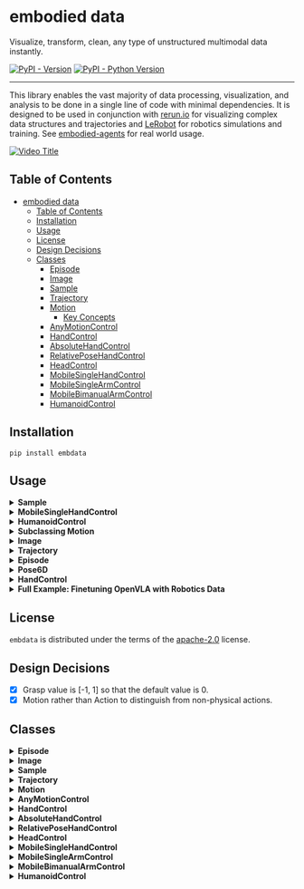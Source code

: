 # embodied data

Visualize, transform, clean, any type of unstructured multimodal data instantly.

[![PyPI - Version](https://img.shields.io/pypi/v/embdata.svg)](https://pypi.org/project/embdata)
[![PyPI - Python Version](https://img.shields.io/pypi/pyversions/embdata.svg)](https://pypi.org/project/embdata)

-----

This library enables the vast majority of data processing, visualization, and analysis to be done in a single line of code with
minimal dependencies. It is designed to be used in conjunction with [rerun.io](https://rerun.io) for visualizing complex data structures and trajectories and [LeRobot](https://github.com/huggingface/lerobot) for robotics simulations and training.  See [embodied-agents](https://github.com/mbodiai/embodied-agents) for real world usage. 



[![Video Title](https://img.youtube.com/vi/L5JqM2_rIRM/0.jpg)](https://www.youtube.com/watch?v=L5JqM2_rIRM)

## Table of Contents

- [embodied data](#embodied-data)
  - [Table of Contents](#table-of-contents)
  - [Installation](#installation)
  - [Usage](#usage)
  - [License](#license)
  - [Design Decisions](#design-decisions)
  - [Classes](#classes)
    - [Episode](#episode)
    - [Image](#image)
    - [Sample](#sample)
    - [Trajectory](#trajectory)
    - [Motion](#motion)
      - [Key Concepts](#key-concepts)
    - [AnyMotionControl](#anymotioncontrol)
    - [HandControl](#handcontrol)
    - [AbsoluteHandControl](#absolutehandcontrol)
    - [RelativePoseHandControl](#relativeposehandcontrol)
    - [HeadControl](#headcontrol)
    - [MobileSingleHandControl](#mobilesinglehandcontrol)
    - [MobileSingleArmControl](#mobilesinglearmcontrol)
    - [MobileBimanualArmControl](#mobilebimanualarmcontrol)
    - [HumanoidControl](#humanoidcontrol)


## Installation

```console
pip install embdata
```

## Usage

<details>
<summary><strong>Sample</strong></summary>

The `Sample` class is a flexible base model for serializing, recording, and manipulating arbitrary data.

**Key Features**
- Serialization and deserialization of complex data structures
- Flattening and unflattening of nested structures
- Conversion between different formats (e.g., dict, numpy arrays, torch tensors)
- Integration with machine learning frameworks and gym spaces

**Usage Example**
```python
from embdata import Sample

# Create a simple Sample
sample = Sample(x=1, y=2, z={"a": 3, "b": 4})

# Flatten the sample
flat_sample = sample.flatten()
print(flat_sample)  # [1, 2, 3, 4]

# Flatten to a nested field
nested_sample = Sample(x=1, y=2, z=[{"a": 3, "b": 4}, {"a": 5, "b": 6}]))
a_fields = nested_sample.flatten(to="a") # [3, 5]

# Convert to different formats
as_dict = sample.to("dict")
as_numpy = sample.numpy()
as_torch = sample.torch()


# Create a random sample based on the structure
random_sample = sample.random_sample()

# Get the corresponding Gym space
space = sample.space()

# Read a Sample from JSON or dictionary
sample_from_json = Sample.read('{"x": 1, "y": 2}')

# Get default value and space
default_sample = Sample.default_value()
default_space = Sample.default_space()

# Get model information
model_info = sample.model_info()

# Pack and unpack samples
samples = [Sample(a=1, b=2), Sample(a=3, b=4)]
packed = Sample.pack_from(samples)
unpacked = packed.unpack()

# Convert to HuggingFace Dataset and Features
dataset = sample.dataset()
features = sample.features()
```

**Methods**
- `flatten()`: Flattens the nested structure into a 1D representation
- `unflatten()`: Reconstructs the original nested structure from a flattened representation
- `to(format)`: Converts the sample to different formats (dict, numpy, torch, etc.)
- `random_sample()`: Creates a random sample based on the current structure
- `space()`: Returns the corresponding Gym space for the sample
- `read()`: Reads a Sample instance from a JSON string, dictionary, or path
- `default_value()`: Gets the default value for the Sample instance
- `default_space()`: Returns the Gym space for the Sample class based on its class attributes
- `model_info()`: Gets the model information
- `pack_from()`: Packs a list of samples into a single sample with lists for attributes
- `unpack()`: Unpacks the packed Sample object into a list of Sample objects or dictionaries
- `dataset()`: Converts the Sample instance to a HuggingFace Dataset object
- `features()`: Converts the Sample instance to a HuggingFace Features object
- `space_for()`: Default Gym space generation for a given value
- `init_from()`: Initializes a Sample instance from various data types
- `from_space()`: Generates a Sample instance from a Gym space
- `model_field_info()`: Gets the extra json values set from a FieldInfo for a given attribute key
- `default_sample()`: Generates a default Sample instance from its class attributes
- `numpy()`: Converts the Sample instance to a numpy array
- `tolist()`: Converts the Sample instance to a list
- `torch()`: Converts the Sample instance to a PyTorch tensor
- `json()`: Converts the Sample instance to a JSON string

The `Sample` class provides a wide range of functionality for data manipulation, conversion, and integration with various libraries and frameworks.

</details>

<details>
<summary><strong>MobileSingleHandControl</strong></summary>

The `MobileSingleHandControl` class represents control for a robot that can move its base in 2D space with a 6D EEF control and grasp.

**Usage Example**
```python
from embdata.geometry import PlanarPose
from embdata.motion.control import MobileSingleHandControl, HandControl, HeadControl

# Create a MobileSingleHandControl instance
control = MobileSingleHandControl(
    base=PlanarPose(x=1.0, y=2.0, theta=0.5),
    hand=HandControl(
        pose=Pose(position=[0.1, 0.2, 0.3], orientation=[0, 0, 0, 1]),
        grasp=0.5
    ),
    head=HeadControl(tilt=-0.1, pan=0.2)
)

# Access and modify the control
print(control.base.x)  # Output: 1.0
control.hand.grasp = 0.8
print(control.hand.grasp)  # Output: 0.8
```

</details>

<details>
<summary><strong>HumanoidControl</strong></summary>

The `HumanoidControl` class represents control for a humanoid robot.

**Usage Example**
```python
import numpy as np
from embdata.motion.control import HumanoidControl, HeadControl

# Create a HumanoidControl instance
control = HumanoidControl(
    left_arm=np.array([0.1, 0.2, 0.3, 0.4, 0.5, 0.6]),
    right_arm=np.array([0.2, 0.3, 0.4, 0.5, 0.6, 0.7]),
    left_leg=np.array([0.1, 0.2, 0.3, 0.4, 0.5, 0.6]),
    right_leg=np.array([0.2, 0.3, 0.4, 0.5, 0.6, 0.7]),
    head=HeadControl(tilt=-0.1, pan=0.2)
)

# Access and modify the control
print(control.left_arm)  # Output: [0.1 0.2 0.3 0.4 0.5 0.6]
control.head.tilt = -0.2
print(control.head.tilt)  # Output: -0.2
```

</details>

<details>
<summary><strong>Subclassing Motion</strong></summary>

You can create custom motion controls by subclassing the `Motion` class.

**Usage Example**
```python
from embdata.motion import Motion
from embdata.motion.fields import VelocityMotionField, AbsoluteMotionField

class CustomRobotControl(Motion):
    linear_velocity: float = VelocityMotionField(default=0.0, bounds=[-1.0, 1.0])
    angular_velocity: float = VelocityMotionField(default=0.0, bounds=[-1.0, 1.0])
    arm_position: float = AbsoluteMotionField(default=0.0, bounds=[0.0, 1.0])

# Create an instance of the custom control
custom_control = CustomRobotControl(
    linear_velocity=0.5,
    angular_velocity=-0.2,
    arm_position=0.7
)

print(custom_control)
# Output: CustomRobotControl(linear_velocity=0.5, angular_velocity=-0.2, arm_position=0.7)

# Validate bounds
try:
    invalid_control = CustomRobotControl(linear_velocity=1.5)  # This will raise a ValueError
except ValueError as e:
    print(f"Validation error: {e}")
```

</details>

<details>
<summary><strong>Image</strong></summary>

The `Image` class represents image data and provides methods for manipulation and conversion.

**Key Features**
- Multiple representation formats (NumPy array, base64, file path, PIL Image, URL)
- Easy conversion between different image formats
- Resizing and encoding capabilities
- Integration with other data processing pipelines

**Usage Example**
```python
from embdata import Image
import numpy as np

# Create an Image from a numpy array
array_data = np.random.rand(100, 100, 3)
img = Image(array=array_data)

# Convert to base64
base64_str = img.base64

# Open an image from a file
img_from_file = Image.open("path/to/image.jpg")

# Resize the image
resized_img = Image(img_from_file, size=(50, 50))

# Save the image
img.save("output_image.png")

# Create an Image from a URL
img_from_url = Image("https://example.com/image.jpg")

# Create an Image from a base64 string
img_from_base64 = Image.from_base64(base64_str, encoding="png")
```

**Methods**
- `open(path)`: Opens an image from a file path
- `save(path, encoding, quality)`: Saves the image to a file
- `show()`: Displays the image using matplotlib
- `from_base64(base64_str, encoding, size, make_rgb)`: Creates an Image instance from a base64 string
- `load_url(url, download)`: Downloads an image from a URL or decodes it from a base64 data URI
- `from_bytes(bytes_data, encoding, size)`: Creates an Image instance from a bytes object
- `space()`: Returns the space of the image
- `dump(*args, as_field, **kwargs)`: Returns a dict or a field of the image
- `infer_features_dict()`: Infers features of the image

**Properties**
- `array`: The image as a NumPy array
- `base64`: The image as a base64 encoded string
- `path`: The file path of the image
- `pil`: The image as a PIL Image object
- `url`: The URL of the image
- `size`: The size of the image as a (width, height) tuple
- `encoding`: The encoding format of the image

**Class Methods**
- `supports(arg)`: Checks if the argument is supported by the Image class
- `pil_to_data(image, encoding, size, make_rgb)`: Creates an Image instance from a PIL image
- `bytes_to_data(bytes_data, encoding, size, make_rgb)`: Creates an Image instance from a bytes object

The `Image` class provides a convenient interface for working with image data in various formats and performing common image operations.

</details>

<details>
<summary><strong>Trajectory</strong></summary>

The `Trajectory` class represents a time series of multidimensional data, such as robot movements or sensor readings.

**Key Features**
- Representation of time series data with optional frequency information
- Methods for statistical analysis, visualization, and manipulation
- Support for resampling and filtering operations
- Support for minmax, standard, and PCA transformations

**Usage Example**
```python
from embdata import Trajectory
import numpy as np

# Create a Trajectory
data = np.random.rand(100, 3)  # 100 timesteps, 3 dimensions
traj = Trajectory(data, freq_hz=10)

# Compute statistics
stats = traj.stats()
print(stats)

# Plot the trajectory
traj.plot()

# Resample the trajectory
resampled_traj = traj.resample(target_hz=5)

# Apply a low-pass filter
filtered_traj = traj.low_pass_filter(cutoff_freq=2)

# Save the plot
traj.save("trajectory_plot.png")
```

**Methods**
- `stats()`: Computes statistics for the trajectory
- `plot()`: Plots the trajectory
- `resample(target_hz)`: Resamples the trajectory to a new frequency
- `low_pass_filter(cutoff_freq)`: Applies a low-pass filter to the trajectory
- `save(filename)`: Saves the trajectory plot to a file
- `show()`: Displays the trajectory plot
- `transform(operation, **kwargs)`: Applies a transformation to the trajectory

The `Trajectory` class offers methods for analyzing, visualizing, and manipulating trajectory data, making it easier to work with time series data in robotics and other applications.

</details>

<details>
<summary><strong>Episode</strong></summary>

The `Episode` class provides a list-like interface for a sequence of observations, actions, and other data, particularly useful for reinforcement learning scenarios.

**Key Features**
- List-like interface for managing sequences of data
- Methods for appending, iterating, and splitting episodes
- Support for metadata and frequency information
- Integration with reinforcement learning workflows

**Usage Example**
```python
from embdata import Episode, Sample

# Create an Episode
episode = Episode()

# Add steps to the episode
episode.append(Sample(observation=[1, 2, 3], action=0, reward=1))
episode.append(Sample(observation=[2, 3, 4], action=1, reward=0))
episode.append(Sample(observation=[3, 4, 5], action=0, reward=2))

# Iterate over the episode
for step in episode.iter():
    print(step.observation, step.action, step.reward)

# Split the episode based on a condition
def split_condition(step):
    return step.reward > 0

split_episodes = episode.split(split_condition)

# Extract a trajectory from the episode
action_trajectory = episode.trajectory(field="action", freq_hz=10)

# Visualize 3D geometrical data, images, and graphs with rerun.io
episode.show()

# Access episode metadata
print(episode.metadata)
print(episode.freq_hz)
```


**Methods**
- `append(step)`: Adds a new step to the episode
- `iter()`: Returns an iterator over the steps in the episode
- `split(condition)`: Splits the episode based on a given condition
- `trajectory(field, freq_hz)`: Extracts a trajectory from the episode for a specified field
- `filter(condition)`: Filters the episode based on a given condition

**Properties**
- `metadata`: Additional metadata for the episode
- `freq_hz`: The frequency of the episode in Hz

The `Episode` class simplifies the process of working with sequential data in reinforcement learning and other time-series applications.

</details>

<details>
<summary><strong>Pose6D</strong></summary>

The `Pose6D` class represents absolute coordinates for a 6D pose in 3D space, including position and orientation.

**Key Features**
- Representation of 3D pose with position (x, y) and orientation (theta)
- Conversion between different units (meters, centimeters, radians, degrees)
- Conversion to different formats (list, dict)

**Usage Example**
```python
from embdata.geometry import Pose6D
import math

# Create a Pose3D instance
pose = Pose6D(x=1.0, y=2.0, z=3.0, roll=math.pi/10, pitch=math.pi/5, yaw=math.pi/3)

# Convert to different units
pose_cm = pose.to("cm")
print(pose_cm)  # Pose6D(x=100.0, y=200.0, z=300.0, roll=0.3141592653589793, pitch=0.6283185307179586, yaw=1.0471975511965976)


pose_deg = pose.to(angular_unit="deg")
print(pose_deg)  # Pose6D(x=1.0, y=2.0, z=3.0, roll=5.729577951308232, pitch=11.459155902616465, yaw=17.374763072956262)

# Convert to different formats
pose_list = pose.numpy()
print(pose_list)  # array([1.0, 2.0, 3.0, 0.1, 0.2, 0.3])

pose_dict = pose.dict()
print(pose_dict)  # {'x': 1.0, 'y': 2.0, 'z': 3.0, 'roll': 0.1, 'pitch': 0.2, 'yaw': 0.3}

pose.to("quaternion")
print(pose.quaternion())  # [0.9659258262890683, 0.0, 0.13052619222005157, 0.0]

pose.to("rotation_matrix")
print(pose.rotation_matrix())  # array([[ 0.8660254, -0.25, 0.4330127], [0.4330127, 0.75, -0.5], [-0.25, 0.61237244, 0.75]]
```

**Methods**
- `to(container_or_unit, unit, angular_unit)`: Converts the pose to different units or formats

The `Pose3D` class provides methods for converting between different units and representations of 3D poses, making it easier to work with spatial data in various contexts.

</details>

<details>
<summary><strong>HandControl</strong></summary>

The `HandControl` class represents an action for a 7D space, including the pose of a robot hand and its grasp state.

**Key Features**
- Representation of robot hand pose and grasp state
- Integration with other motion control classes
- Support for complex nested structures

**Usage Example**
```python
from embdata.geometry import Pose
from embdata.motion.control import HandControl

# Create a HandControl instance
hand_control = HandControl(
    pose=Pose(position=[0.1, 0.2, 0.3], orientation=[0, 0, 0, 1]),
    grasp=0.5
)

# Access and modify the hand control
print(hand_control.pose.position)  # [0.1, 0.2, 0.3]
hand_control.grasp = 0.8
print(hand_control.grasp)  # 0.8

# Example with complex nested structure
from embdata.motion import Motion
from embdata.motion.fields import VelocityMotionField

class RobotControl(Motion):
    hand: HandControl
    velocity: float = VelocityMotionField(default=0.0, bounds=[0.0, 1.0])

robot_control = RobotControl(
    hand=HandControl(
        pose=Pose(position=[0.1, 0.2, 0.3], orientation=[0, 0, 0, 1]),
        grasp=0.5
    ),
    velocity=0.3
)

print(robot_control.hand.pose.position)  # [0.1, 0.2, 0.3]
print(robot_control.velocity)  # 0.3
```

<strong>Attributes</strong>
- `pose`: The pose of the robot hand (Pose object)
- `grasp`: The openness of the robot hand (float, 0 to 1)

The `HandControl` class allows for easy manipulation and representation of robot hand controls in a 7D space, making it useful for robotics and motion control applications.

</details>

<details>
<summary><strong>Full Example: Finetuning OpenVLA with Robotics Data</strong></summary>

</details>

## License

`embdata` is distributed under the terms of the [apache-2.0](https://spdx.org/licenses/apache-2.0.html) license.

## Design Decisions

- [x] Grasp value is [-1, 1] so that the default value is 0.
- [x] Motion rather than Action to distinguish from non-physical actions.

## Classes

<details>
<summary><strong>Episode</strong></summary>

### Episode

The `Episode` class provides a list-like interface for a sequence of observations, actions, and/or other data. It's designed to streamline exploratory data analysis and manipulation of time series data.

#**Key Features**
- List-like interface for managing sequences of data
- Methods for appending, iterating, and splitting episodes
- Support for metadata and frequency information
- Integration with reinforcement learning workflows

<strong>Usage Example</strong>

```python
from embdata import Episode, Sample

# Create an Episode
episode = Episode()

# Add steps to the episode
episode.append(Sample(observation=[1, 2, 3], action=0, reward=1))
episode.append(Sample(observation=[2, 3, 4], action=1, reward=0))
episode.append(Sample(observation=[3, 4, 5], action=0, reward=2))

# Iterate over the episode
for step in episode.iter():
    print(f"Observation: {step.observation}, Action: {step.action}, Reward: {step.reward}")

# Split the episode based on a condition
def split_condition(step):
    return step.reward > 0

split_episodes = episode.split(split_condition)

# Extract a trajectory from the episode
action_trajectory = episode.trajectory(field="action", freq_hz=10)

# Access episode metadata
print(episode.metadata)
print(episode.freq_hz)
```

#**Methods**
- `append(step)`: Adds a new step to the episode
- `iter()`: Returns an iterator over the steps in the episode
- `split(condition)`: Splits the episode based on a given condition
- `trajectory(field, freq_hz)`: Extracts a trajectory from the episode for a specified field
- `filter(condition)`: Filters the episode based on a given condition

#**Properties**
- `metadata`: Additional metadata for the episode
- `freq_hz`: The frequency of the episode in Hz

The `Episode` class simplifies the process of working with sequential data in reinforcement learning and other time-series applications.

</details>

<details>
<summary><strong>Image</strong></summary>

### Image

The `Image` class represents an image sample that can be represented in various formats, including NumPy arrays, base64 encoded strings, file paths, PIL Images, or URLs.

#**Key Features**
- Multiple representation formats (NumPy array, base64, file path, PIL Image, URL)
- Easy conversion between different image formats
- Resizing and encoding capabilities
- Integration with other data processing pipelines

#**Usage Example**

```python
from embdata import Image
import numpy as np

# Create an Image from a numpy array
array_data = np.random.rand(100, 100, 3)
img = Image(array=array_data)

# Convert to base64
base64_str = img.base64

# Open an image from a file
img_from_file = Image.open("path/to/image.jpg")

# Resize the image
resized_img = Image(img_from_file, size=(50, 50))

# Save the image
img.save("output_image.png")

# Create an Image from a base64 string
base64_str = "iVBORw0KGgoAAAANSUhEUgAAAAEAAAABCAYAAAAfFcSJAAAACklEQVR4nGMAAQAABQABDQottAAAAABJRU5ErkJggg=="
image = Image.from_base64(base64_str, encoding="png", size=(1, 1))
print(image.size)  # Output: (1, 1)

# Example with complex nested structure
nested_data = {
    "image": Image.from_base64(base64_str, encoding="png"),
    "metadata": {
        "text": "A small red square",
        "tags": ["red", "square", "small"]
    }
}
print(nested_data["image"].size)  # Output: (1, 1)
print(nested_data["metadata"]["text"])  # Output: A small red square
```

#**Methods**
- `open(path)`: Opens an image from a file path
- `save(path, encoding, quality)`: Saves the image to a file
- `show()`: Displays the image using matplotlib
- `from_base64(base64_str, encoding, size, make_rgb)`: Creates an Image instance from a base64 string

#**Properties**
- `array`: The image as a NumPy array
- `base64`: The image as a base64 encoded string
- `path`: The file path of the image
- `pil`: The image as a PIL Image object
- `url`: The URL of the image
- `size`: The size of the image as a (width, height) tuple
- `encoding`: The encoding format of the image

The `Image` class provides a convenient interface for working with image data in various formats and performing common image operations.

</details>

<details>
<summary><strong>Sample</strong></summary>

### Sample

The `Sample` class is a base model for serializing, recording, and manipulating arbitrary data. It provides a flexible and extensible way to handle complex data structures, including nested objects, arrays, and various data types.

#**Key Features**
- Serialization and deserialization of complex data structures
- Flattening and unflattening of nested structures
- Conversion between different formats (e.g., dict, numpy arrays, torch tensors)
- Integration with machine learning frameworks and gym spaces

#**Usage Example**

```python
from embdata import Sample
import numpy as np

# Create a simple Sample instance
sample = Sample(x=1, y=2, z={"a": 3, "b": 4}, extra_field=5)

# Flatten the sample
flat_sample = sample.flatten()
print(flat_sample)  # Output: [1, 2, 3, 4, 5]

# Get the schema
schema = sample.schema()
print(schema)

# Unflatten a list back to a Sample instance
unflattened_sample = Sample.unflatten(flat_sample, schema)
print(unflattened_sample)  # Output: Sample(x=1, y=2, z={'a': 3, 'b': 4}, extra_field=5)

# Create a complex nested structure
nested_sample = Sample(
    image=Sample(
        data=np.random.rand(32, 32, 3),
        metadata={"format": "RGB", "size": (32, 32)}
    ),
    text=Sample(
        content="Hello, world!",
        tokens=["Hello", ",", "world", "!"],
        embeddings=np.random.rand(4, 128)
    ),
    labels=["greeting", "example"]
)

# Get the schema of the nested structure
nested_schema = nested_sample.schema()
print(nested_schema)
```

#**Methods**
- `flatten(output_type="list", non_numerical="allow", ignore=None, sep=".", to=None)`: Flattens the Sample instance into a one-dimensional structure
- `unflatten(one_d_array_or_dict, schema=None)`: Unflattens a one-dimensional array or dictionary into a Sample instance
- `to(container)`: Converts the Sample instance to a different container type
- `schema(include_descriptions=False)`: Get a simplified JSON schema of the data
- `space()`: Return the corresponding Gym space for the Sample instance
- `random_sample()`: Generate a random Sample instance based on its attributes

The `Sample` class provides a wide range of functionality for data manipulation, conversion, and integration with various libraries and frameworks.

</details>

<details>
<summary><strong>Trajectory</strong></summary>

### Trajectory

The `Trajectory` class represents a trajectory of steps, typically used for time series of multidimensional data such as robot movements or sensor readings.

#**Key Features**
- Representation of time series data with optional frequency information
- Methods for statistical analysis, visualization, and manipulation
- Support for resampling and filtering operations
- Transformation and normalization capabilities

#**Usage Example**

```python
import numpy as np
from embdata import Trajectory

# Create a simple 2D trajectory
steps = np.array([[0, 0], [1, 1], [2, 0], [3, 1], [4, 0]])
traj = Trajectory(steps, freq_hz=10, dim_labels=['X', 'Y'])

# Plot the trajectory
traj.plot().show()

# Compute and print statistics
print(traj.stats())

# Apply a low-pass filter
filtered_traj = traj.low_pass_filter(cutoff_freq=2)
filtered_traj.plot().show()

# Upsample with rotation splines and bicubic interpolation
upsampled_traj = traj.resample(target_hz=20)
print(upsampled_traj) # Output: Trajectory(steps=..., freq_hz=20, dim_labels=['X', 'Y'])

# Access data
print(traj.array)  # Output: [[0 0] [1 1] [2 0] [3 1] [4 0]]

# Get statistics
stats = traj.stats()
print(stats.mean)  # Output: [2. 0.4]
print(stats.std)   # Output: [1.41421356 0.48989795]

# Slice the trajectory
sliced_traj = traj[1:4]
print(sliced_traj.array)  # Output: [[1 1] [2 0] [3 1]]

# Transform the trajectory
normalized_traj = traj.transform('minmax')
normalized_traj.plot().show()
```

#**Methods**
- `plot()`: Plot the trajectory
- `stats()`: Compute statistics for the trajectory
- `low_pass_filter(cutoff_freq)`: Apply a low-pass filter to the trajectory
- `resample(target_hz)`: Resample the trajectory to a new frequency
- `make_relative()`: Convert the trajectory to relative actions
- `make_absolute(initial_state)`: Convert relative actions to absolute actions
- `frequencies()`: Plot the frequency spectrogram of the trajectory
- `frequencies_nd()`: Plot the n-dimensional frequency spectrogram of the trajectory
- `transform(operation, **kwargs)`: Apply a transformation to the trajectory
- `make_minmax(min, max)`: Apply min-max normalization
- `make_pca(whiten)`: Apply PCA transformation
- `make_standard()`: Apply standard normalization
- `make_unminmax(orig_min, orig_max)`: Reverse min-max normalization
- `make_unstandard(mean, std)`: Reverse standard normalization
- `q01()`, `q99()`: Get 1st and 99th percentiles
- `mean()`, `variance()`, `std()`, `skewness()`, `kurtosis()`: Statistical measures
- `min()`, `max()`: Minimum and maximum values
- `lower_quartile()`, `median()`, `upper_quartile()`: Quartile values
- `non_zero_count()`, `zero_count()`: Count non-zero and zero values

#**Properties**
- `array`: The trajectory data as a NumPy array
- `freq_hz`: The frequency of the trajectory in Hz
- `time_idxs`: The time index of each step in the trajectory
- `dim_labels`: The labels for each dimension of the trajectory

The `Trajectory` class offers comprehensive methods for analyzing, visualizing, manipulating, and transforming trajectory data, making it easier to work with time series data in robotics and other applications.

</details>

<details>
<summary><strong>Motion</strong></summary>

### Motion

The `Motion` class is a base class for defining motion-related data structures. It extends the `Coordinate` class and provides a foundation for creating motion-specific data models.

#**Key Features**
- Base class for motion-specific data models
- Integration with MotionField and its variants for proper validation and type checking
- Support for defining bounds and motion types

#**Usage Example**

```python
from embdata.motion import Motion
from embdata.motion.fields import VelocityMotionField

class Twist(Motion):
    x: float = VelocityMotionField(default=0.0, bounds=[-1.0, 1.0])
    y: float = VelocityMotionField(default=0.0, bounds=[-1.0, 1.0])
    z: float = VelocityMotionField(default=0.0, bounds=[-1.0, 1.0])
    roll: float = VelocityMotionField(default=0.0, bounds=["-pi", "pi"])
    pitch: float = VelocityMotionField(default=0.0, bounds=["-pi", "pi"])
    yaw: float = VelocityMotionField(default=0.0, bounds=["-pi", "pi"])

# Create a Twist motion
twist = Twist(x=0.5, y=-0.3, z=0.1, roll=0.2, pitch=-0.1, yaw=0.8)

print(twist)  # Output: Twist(x=0.5, y=-0.3, z=0.1, roll=0.2, pitch=-0.1, yaw=0.8)

# Access individual fields
print(twist.x)  # Output: 0.5

# Validate bounds
try:
    invalid_twist = Twist(x=1.5)  # This will raise a ValueError
except ValueError as e:
    print(f"Validation error: {e}")

# Example with complex nested structure
class RobotMotion(Motion):
    twist: Twist
    gripper: float = VelocityMotionField(default=0.0, bounds=[0.0, 1.0])

robot_motion = RobotMotion(
    twist=Twist(x=0.2, y=0.1, z=0.0, roll=0.0, pitch=0.0, yaw=0.1),
    gripper=0.5
)
print(robot_motion)
# Output: RobotMotion(twist=Twist(x=0.2, y=0.1, z=0.0, roll=0.0, pitch=0.0, yaw=0.1), gripper=0.5)
```

#**Methods**
- `validate_shape()`: Validates the shape of the motion data

#**Fields**
- `MotionField`: Creates a field for a motion with specified properties
- `AbsoluteMotionField`: Field for an absolute motion
- `RelativeMotionField`: Field for a relative motion
- `VelocityMotionField`: Field for a velocity motion
- `TorqueMotionField`: Field for a torque motion
- `AnyMotionField`: Field for any other type of motion

#### Key Concepts
- Subclasses of Motion should define their fields using MotionField or its variants (e.g., AbsoluteMotionField, VelocityMotionField) to ensure proper validation and type checking.
- The Motion class does not allow extra fields and enforces validation of motion type, shape, and bounds.
- It can handle various types of motion data, including nested structures with images and text, as long as they are properly defined using the appropriate MotionFields.

The `Motion` class provides a flexible foundation for creating motion-specific data models with built-in validation and type checking, making it easier to work with complex motion data in robotics and other applications.

</details>

<details>
<summary><strong>AnyMotionControl</strong></summary>

### AnyMotionControl

The `AnyMotionControl` class is a subclass of `Motion` that allows for arbitrary fields with minimal validation. It's designed for motion control with flexible structure.

#**Key Features**
- Allows arbitrary fields
- Minimal validation compared to `Motion`
- Includes optional `names` and `joints` fields

#**Usage Example**

```python
from embdata.motion import AnyMotionControl

# Create an AnyMotionControl instance
control = AnyMotionControl(names=["shoulder", "elbow", "wrist"], joints=[0.1, 0.2, 0.3])
print(control)  # Output: AnyMotionControl(names=['shoulder', 'elbow', 'wrist'], joints=[0.1, 0.2, 0.3])

# Add arbitrary fields
control.extra_field = "some value"
print(control.extra_field)  # Output: some value

# Validation example
try:
    invalid_control = AnyMotionControl(names=["joint1", "joint2"], joints=[0.1, 0.2, 0.3])
except ValueError as e:
    print(f"Validation error: {e}")
```

#**Methods**
- `validate_joints()`: Validates that the number of joints matches the number of names and that all joints are numbers

#**Fields**
- `names`: Optional list of joint names
- `joints`: Optional list of joint values

The `AnyMotionControl` class provides a flexible structure for motion control data with minimal constraints, allowing for easy integration with various robotic systems and control schemes.

</details>

<details>
<summary><strong>HandControl</strong></summary>

### HandControl

The `HandControl` class represents an action for a 7D space, including the pose of a robot hand and its grasp state.

#**Key Features**
- Representation of robot hand pose and grasp state
- Integration with other motion control classes
- Support for complex nested structures

#**Usage Example**

```python
from embdata.geometry import Pose
from embdata.motion.control import HandControl

# Create a HandControl instance
hand_control = HandControl(
    pose=Pose(position=[0.1, 0.2, 0.3], orientation=[0, 0, 0, 1]),
    grasp=0.5
)

# Access and modify the hand control
print(hand_control.pose.position)  # Output: [0.1, 0.2, 0.3]
hand_control.grasp = 0.8
print(hand_control.grasp)  # Output: 0.8

# Example with complex nested structure
from embdata.motion import Motion
from embdata.motion.fields import VelocityMotionField

class RobotControl(Motion):
    hand: HandControl
    velocity: float = VelocityMotionField(default=0.0, bounds=[0.0, 1.0])

robot_control = RobotControl(
    hand=HandControl(
        pose=Pose(position=[0.1, 0.2, 0.3], orientation=[0, 0, 0, 1]),
        grasp=0.5
    ),
    velocity=0.3
)

print(robot_control.hand.pose.position)  # Output: [0.1, 0.2, 0.3]
print(robot_control.velocity)  # Output: 0.3
```

#**Attributes**
- `pose` (Pose): The pose of the robot hand, including position and orientation.
- `grasp` (float): The openness of the robot hand, ranging from 0 (closed) to 1 (open).

The `HandControl` class allows for easy manipulation and representation of robot hand controls in a 7D space, making it useful for robotics and motion control applications. It can be integrated into more complex control structures and supports nested data representations.

</details>

<details>
<summary><strong>AbsoluteHandControl</strong></summary>

### AbsoluteHandControl

The `AbsoluteHandControl` class represents an action for a 7D space with absolute positioning, including the pose of a robot hand and its grasp state.

#**Attributes**
- `pose` (Pose): The absolute pose of the robot hand, including position and orientation.
- `grasp` (float): The openness of the robot hand, ranging from -1 (closed) to 1 (open).

</details>

<details>
<summary><strong>RelativePoseHandControl</strong></summary>

### RelativePoseHandControl

The `RelativePoseHandControl` class represents an action for a 7D space with relative positioning for the pose and absolute positioning for the grasp.

#**Attributes**
- `pose` (Pose): The relative pose of the robot hand, including position and orientation.
- `grasp` (float): The openness of the robot hand, ranging from -1 (closed) to 1 (open).

</details>

<details>
<summary><strong>HeadControl</strong></summary>

### HeadControl

The `HeadControl` class represents the control for a robot's head movement.

#**Attributes**
- `tilt` (float): Tilt of the robot head in radians (down is negative).
- `pan` (float): Pan of the robot head in radians (left is negative).

</details>

<details>
<summary><strong>MobileSingleHandControl</strong></summary>

### MobileSingleHandControl

The `MobileSingleHandControl` class represents control for a robot that can move its base in 2D space with a 6D EEF control and grasp.

#**Attributes**
- `base` (PlanarPose | None): Location of the robot on the ground.
- `hand` (HandControl | None): Control for the robot hand.
- `head` (HeadControl | None): Control for the robot head.

</details>

<details>
<summary><strong>MobileSingleArmControl</strong></summary>

### MobileSingleArmControl

The `MobileSingleArmControl` class represents control for a robot that can move in 2D space with a single arm.

#**Attributes**
- `base` (PlanarPose | None): Location of the robot on the ground.
- `arm` (NumpyArray | None): Control for the robot arm.
- `head` (HeadControl | None): Control for the robot head.

</details>

<details>
<summary><strong>MobileBimanualArmControl</strong></summary>

### MobileBimanualArmControl

The `MobileBimanualArmControl` class represents control for a robot that can move in 2D space with two arms.

#**Attributes**
- `base` (PlanarPose | None): Location of the robot on the ground.
- `left_arm` (NumpyArray | None): Control for the left robot arm.
- `right_arm` (NumpyArray | None): Control for the right robot arm.
- `head` (HeadControl | None): Control for the robot head.

</details>

<details>
<summary><strong>HumanoidControl</strong></summary>

### HumanoidControl

The `HumanoidControl` class represents control for a humanoid robot.

#**Attributes**
- `left_arm` (NumpyArray | None): Control for the left robot arm.
- `right_arm` (NumpyArray | None): Control for the right robot arm.
- `left_leg` (NumpyArray | None): Control for the left robot leg.
- `right_leg` (NumpyArray | None): Control for the right robot leg.
- `head` (HeadControl | None): Control for the robot head.

</details>
